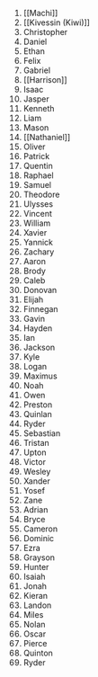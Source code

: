 1. [[Machi]]
2. [[Kivessin (Kiwi)]]
3. Christopher
4. Daniel
5. Ethan
6. Felix
7. Gabriel
8. [[Harrison]]
9. Isaac
10. Jasper
11. Kenneth
12. Liam
13. Mason
14. [[Nathaniel]]
15. Oliver
16. Patrick
17. Quentin
18. Raphael
19. Samuel
20. Theodore
21. Ulysses
22. Vincent
23. William
24. Xavier
25. Yannick
26. Zachary
27. Aaron
28. Brody
29. Caleb
30. Donovan
31. Elijah
32. Finnegan
33. Gavin
34. Hayden
35. Ian
36. Jackson
37. Kyle
38. Logan
39. Maximus
40. Noah
41. Owen
42. Preston
43. Quinlan
44. Ryder
45. Sebastian
46. Tristan
47. Upton
48. Victor
49. Wesley
50. Xander
51. Yosef
52. Zane
53. Adrian
54. Bryce
55. Cameron
56. Dominic
57. Ezra
58. Grayson
59. Hunter
60. Isaiah
61. Jonah
62. Kieran
63. Landon
64. Miles
65. Nolan
66. Oscar
67. Pierce
68. Quinton
69. Ryder